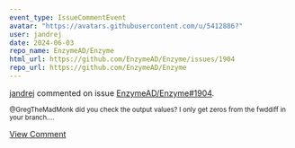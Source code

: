 ```yaml
---
event_type: IssueCommentEvent
avatar: "https://avatars.githubusercontent.com/u/5412886?"
user: jandrej
date: 2024-06-03
repo_name: EnzymeAD/Enzyme
html_url: https://github.com/EnzymeAD/Enzyme/issues/1904
repo_url: https://github.com/EnzymeAD/Enzyme
---
```


<a href='https://github.com/jandrej' target='_blank'>jandrej</a> commented on issue <a href='https://github.com/EnzymeAD/Enzyme/issues/1904' target='_blank'>EnzymeAD/Enzyme#1904</a>.

<small>@GregTheMadMonk did you check the output values? I only get zeros from the fwddiff in your branch....</small>

<a href='https://github.com/EnzymeAD/Enzyme/issues/1904' target='_blank'>View Comment</a>